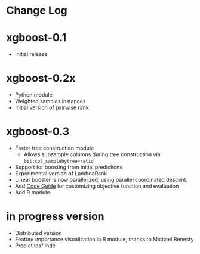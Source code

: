 Change Log
=====

xgboost-0.1
=====
* Initial release

xgboost-0.2x
=====
* Python module
* Weighted samples instances
* Initial version of pairwise rank

xgboost-0.3
=====
* Faster tree construction module
  - Allows subsample columns during tree construction via ```bst:col_samplebytree=ratio```
* Support for boosting from initial predictions
* Experimental version of LambdaRank
* Linear booster is now parallelized, using parallel coordinated descent.
* Add [Code Guide](src/README.md) for customizing objective function and evaluation
* Add R module

in progress version
=====
* Distributed version
* Feature importance visualization in R module, thanks to Michael Benesty
* Predict leaf inde
